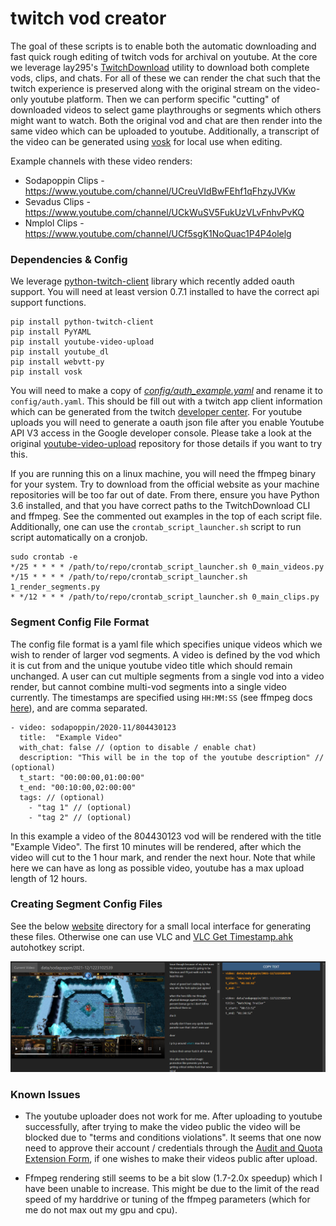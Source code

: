 # twitch vod creator

The goal of these scripts is to enable both the automatic downloading and fast quick rough editing of twitch vods for archival on youtube.
At the core we leverage lay295's [TwitchDownload](https://github.com/lay295/TwitchDownloader) utility to download both complete vods, clips, and chats.
For all of these we can render the chat such that the twitch experience is preserved along with the original stream on the video-only youtube platform.
Then we can perform specific "cutting" of downloaded videos to select game playthroughs or segments which others might want to watch.
Both the original vod and chat are then render into the same video which can be uploaded to youtube.
Additionally, a transcript of the video can be generated using [vosk](https://github.com/alphacep/vosk-api) for local use when editing.

Example channels with these video renders:
* Sodapoppin Clips - https://www.youtube.com/channel/UCreuVIdBwFEhf1qFhzyJVKw
* Sevadus Clips - https://www.youtube.com/channel/UCkWuSV5FukUzVLvFnhvPvKQ
* Nmplol Clips - https://www.youtube.com/channel/UCf5sgK1NoQuac1P4P4olelg


### Dependencies & Config

We leverage [python-twitch-client](https://github.com/tsifrer/python-twitch-client) library which recently added oauth support.
You will need at least version 0.7.1 installed to have the correct api support functions.

```
pip install python-twitch-client
pip install PyYAML
pip install youtube-video-upload
pip install youtube_dl
pip install webvtt-py
pip install vosk
```

You will need to make a copy of *[config/auth_example.yaml](config/auth_example.yaml)* and rename it to `config/auth.yaml`.
This should be fill out with a twitch app client information which can be generated from the twitch [developer center](https://dev.twitch.tv/console/apps).
For youtube uploads you will need to generate a oauth json file after you enable Youtube API V3 access in the Google developer console.
Please take a look at the original [youtube-video-upload](https://github.com/remorses/youtube-video-upload) repository for those details if you want to try this.

If you are running this on a linux machine, you will need the ffmpeg binary for your system.
Try to download from the official website as your machine repositories will be too far out of date.
From there, ensure you have Python 3.6 installed, and that you have correct paths to the TwitchDownload CLI and ffmpeg.
See the commented out examples in the top of each script file.
Additionally, one can use the `crontab_script_launcher.sh` script to run script automatically on a cronjob.

```
sudo crontab -e
*/25 * * * * /path/to/repo/crontab_script_launcher.sh 0_main_videos.py
*/15 * * * * /path/to/repo/crontab_script_launcher.sh 1_render_segments.py
* */12 * * * /path/to/repo/crontab_script_launcher.sh 0_main_clips.py
```


### Segment Config File Format

The config file format is a yaml file which specifies unique videos which we wish to render of larger vod segments.
A video is defined by the vod which it is cut from and the unique youtube video title which should remain unchanged.
A user can cut multiple segments from a single vod into a video render, but cannot combine multi-vod segments into a single video currently.
The timestamps are specified using `HH:MM:SS` (see ffmpeg docs [here](https://ffmpeg.org/ffmpeg-utils.html#time-duration-syntax)), and are comma separated.

```
- video: sodapoppin/2020-11/804430123
  title:  "Example Video"
  with_chat: false // (option to disable / enable chat)
  description: "This will be in the top of the youtube description" // (optional)
  t_start: "00:00:00,01:00:00"
  t_end: "00:10:00,02:00:00"
  tags: // (optional)
    - "tag 1" // (optional)
    - "tag 2" // (optional)
```

In this example a video of the 804430123 vod will be rendered with the title "Example Video".
The first 10 minutes will be rendered, after which the video will cut to the 1 hour mark, and render the next hour.
Note that while here we can have as long as possible video, youtube has a max upload length of 12 hours.


### Creating Segment Config Files


See the below [website](./website/) directory for a small local interface for generating these files.
Otherwise one can use VLC and [VLC Get Timestamp.ahk](./docs/VLC%20Get%20Timestamp.ahk) autohotkey script.

![](./docs/website_example.png)


### Known Issues

* The youtube uploader does not work for me.
After uploading to youtube successfully, after trying to make the video public the video will be blocked due to "terms and conditions violations".
It seems that one now need to approve their account / credentials through the [Audit and Quota Extension Form](https://support.google.com/youtube/contact/yt_api_form?hl=en), if one wishes to make their videos public after upload.

* Ffmpeg rendering still seems to be a bit slow (1.7-2.0x speedup) which I have been unable to increase.
This might be due to the limit of the read speed of my harddrive or tuning of the ffmpeg parameters (which for me do not max out my gpu and cpu).

